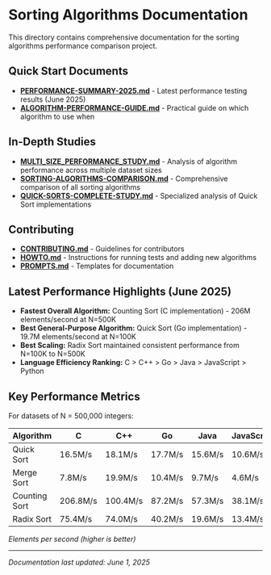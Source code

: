 # Sorting Algorithms Documentation

This directory contains comprehensive documentation for the sorting algorithms performance comparison project.

## Quick Start Documents

- [**PERFORMANCE-SUMMARY-2025.md**](PERFORMANCE-SUMMARY-2025.md) - Latest performance testing results (June 2025)
- [**ALGORITHM-PERFORMANCE-GUIDE.md**](ALGORITHM-PERFORMANCE-GUIDE.md) - Practical guide on which algorithm to use when

## In-Depth Studies

- [**MULTI_SIZE_PERFORMANCE_STUDY.md**](MULTI_SIZE_PERFORMANCE_STUDY.md) - Analysis of algorithm performance across multiple dataset sizes
- [**SORTING-ALGORITHMS-COMPARISON.md**](SORTING-ALGORITHMS-COMPARISON.md) - Comprehensive comparison of all sorting algorithms
- [**QUICK-SORTS-COMPLETE-STUDY.md**](QUICK-SORTS-COMPLETE-STUDY.md) - Specialized analysis of Quick Sort implementations

## Contributing

- [**CONTRIBUTING.md**](CONTRIBUTING.md) - Guidelines for contributors
- [**HOWTO.md**](HOWTO.md) - Instructions for running tests and adding new algorithms
- [**PROMPTS.md**](PROMPTS.md) - Templates for documentation

## Latest Performance Highlights (June 2025)

- **Fastest Overall Algorithm:** Counting Sort (C implementation) - 206M elements/second at N=500K
- **Best General-Purpose Algorithm:** Quick Sort (Go implementation) - 19.7M elements/second at N=100K
- **Best Scaling:** Radix Sort maintained consistent performance from N=100K to N=500K
- **Language Efficiency Ranking:** C > C++ > Go > Java > JavaScript > Python

## Key Performance Metrics

For datasets of N = 500,000 integers:

| Algorithm | C | C++ | Go | Java | JavaScript | Python |
|-----------|---|-----|----|----- |-----------|--------|
| Quick Sort | 16.5M/s | 18.1M/s | 17.7M/s | 15.6M/s | 10.6M/s | 0.7M/s |
| Merge Sort | 7.8M/s | 19.9M/s | 10.4M/s | 9.7M/s | 4.6M/s | 0.5M/s |
| Counting Sort | 206.8M/s | 100.4M/s | 87.2M/s | 57.3M/s | 38.1M/s | 1.7M/s |
| Radix Sort | 75.4M/s | 74.0M/s | 40.2M/s | 19.6M/s | 13.4M/s | 0.7M/s |

*Elements per second (higher is better)*

---

*Documentation last updated: June 1, 2025*
